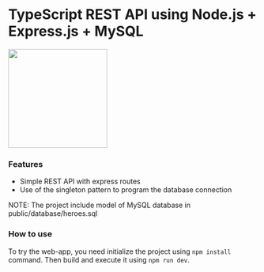 # TypeScript REST API using Node.js + Express.js + MySQL

<img src="https://upload.wikimedia.org/wikipedia/commons/a/a6/TypeScript_Logo.png" width=200>

### Features

- Simple REST API with express routes
- Use of the singleton pattern to program the database connection

NOTE: The project include model of MySQL database in public/database/heroes.sql


### How to use

To try the web-app, you need initialize the project using `npm install` command. Then build and execute it using `npm run dev`.